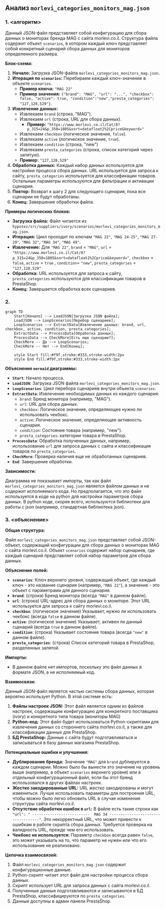 ## Анализ `morlevi_categories_monitors_mag.json`

### 1. <алгоритм>

Данный JSON-файл представляет собой конфигурацию для сбора данных о мониторах бренда MAG с сайта morlevi.co.il. 
Структура файла содержит объект `scenarios`, в котором каждый ключ представляет собой конкретный сценарий сбора данных для мониторов определенного размера.

**Блок-схема:**

1.  **Начало:** Загрузка JSON-файла `morlevi_categories_monitors_mag.json`.
2.  **Итерация по `scenarios`:** Перебираем каждый ключ-значение в объекте `scenarios`.
    *   **Пример ключа:** `"MAG 22"`
    *   **Пример значения:** `{"brand": "MAG", "url": "...", "checkbox": false, "active": true, "condition":"new","presta_categories": "127,128,529"}`.
3.  **Извлечение данных:**
    *   Извлекаем `brand` (строка, "MAG").
    *   Извлекаем `url` (строка, URL для сбора данных).
        *   **Пример:** `"https://www.morlevi.co.il/Cat/8?p_315=24&p_350=1805&sort=datafloat2%2Cprice&keyword="`
    *   Извлекаем `checkbox` (логическое значение, `false`).
    *   Извлекаем `active` (логическое значение, `true`).
    *    Извлекаем `condition` (строка, "new")
    *   Извлекаем `presta_categories` (строка, список категорий через запятую).
       *  **Пример:** `"127,128,529"`
4.  **Обработка данных:** Каждый набор данных используется для настройки процесса сбора данных. URL используется для запроса к сайту, `presta_categories` используется для классификации товаров. Остальные параметры используются для фильтрации и активации сценария.
5.  **Повтор:** Возврат к шагу 2 для следующего сценария, пока все сценарии не будут обработаны.
6.  **Конец:** Завершение обработки файла.

**Примеры логических блоков:**

*   **Загрузка файла:** Файл читается из `hypotez/src/suppliers/ivory/scenarios/morlevi_categories_monitors_mag.json`.
*   **Итерация:** Цикл проходит по ключам `"MAG 22"`, `"MAG 24-25"`, `"MAG 27-29"`, `"MAG 32"`, `"MAG 34"`, `"MAG 49"`.
*   **Извлечение:** Для `"MAG 22"`, `brand` = `"MAG"`, `url` = `"https://www.morlevi.co.il/Cat/8?p_315=24&p_350=1805&sort=datafloat2%2Cprice&keyword="`,  `checkbox` = `false`, `active` = `true` , `condition`= `"new"`, `presta_categories` = `"127,128,529"`
*  **Обработка:** URL используется для запроса к сайту, `presta_categories` используются для классификации товаров в PrestaShop.
*   **Конец:** Завершается обработка всех сценариев.

### 2. <mermaid>

```mermaid
graph TD
    Start[Начало] --> LoadJSON[Загрузка JSON файла];
    LoadJSON --> LoopScenarios[Перебор сценариев];
    LoopScenarios --> ExtractData[Извлечение данных: brand, url, checkbox, active, condition, presta_categories];
    ExtractData --> ProcessData[Обработка данных];
    ProcessData --> CheckMore[Есть еще сценарии?];
    CheckMore -- Да --> LoopScenarios;
    CheckMore -- Нет --> End[Конец];
    
    style Start fill:#f9f,stroke:#333,stroke-width:2px
    style End fill:#f9f,stroke:#333,stroke-width:2px
```

**Объяснение `mermaid` диаграммы:**

*   **`Start`**: Начало процесса.
*   **`LoadJSON`**: Загрузка JSON файла `morlevi_categories_monitors_mag.json`.
*   **`LoopScenarios`**: Цикл перебора сценариев внутри объекта `scenarios`.
*   **`ExtractData`**: Извлечение необходимых данных из каждого сценария:
    *   `brand`: Бренд монитора (например, "MAG").
    *   `url`: URL для сбора данных.
    *   `checkbox`: Логическое значение, определяющее нужно ли использовать чекбокс.
    *   `active`: Логическое значение, определяющее активность сценария.
    *   `condition`: Состояние товара (например, "new").
    *    `presta_categories`: категории товара в PrestaShop.
*   **`ProcessData`**: Обработка полученных данных, например, использование `url` для запроса данных с сайта и классификация товаров по `presta_categories`.
*   **`CheckMore`**: Проверка наличия еще не обработанных сценариев.
*   **`End`**: Завершение обработки.

**Зависимости:**

Диаграмма не показывает импорты, так как файл `morlevi_categories_monitors_mag.json` является файлом данных и не содержит исполняемого кода. Но предполагается, что это файл используется в коде на python для настройки параметров сбора данных. В python коде, скорее всего, используются библиотеки для работы с json (например, стандартная библиотека json).

### 3. <объяснение>

**Общая структура:**

Файл `morlevi_categories_monitors_mag.json` представляет собой JSON-объект, содержащий конфигурации для сбора данных о мониторах MAG с сайта morlevi.co.il. Объект `scenarios` содержит набор сценариев, где каждый сценарий представляет собой набор параметров для сбора данных.

**Объяснение полей:**

*   **`scenarios`**: Ключ верхнего уровня, содержащий объект, где каждый ключ - это название сценария (например, `"MAG 22"`), а значение - это объект с параметрами для данного сценария.
*   **`brand`**: (строка) Бренд монитора (всегда `"MAG"` в данном файле).
*   **`url`**: (строка) URL-адрес для сбора данных о мониторе. Этот URL используется для запроса к сайту morlevi.co.il.
*   **`checkbox`**: (логическое значение) Указывает, нужно ли использовать чекбокс (всегда `false` в данном файле).
*  **`active`**: (логическое значение) Указывает, активен ли данный сценарий (всегда `true` в данном файле).
*   **`condition`**: (строка) Указывает состояние товара (всегда `"new"` в данном файле).
*  **`presta_categories`**: (строка)  Список категорий товара в PrestaShop, разделенных запятой.

**Импорты:**
   - В данном файле нет импортов, поскольку это файл данных в формате JSON, а не исполняемый код.

**Взаимосвязи:**

Данный JSON-файл является частью системы сбора данных, которая вероятно использует Python. В этой системе есть:
1.  **Файлы настроек JSON:** Этот файл является одним из файлов настроек, содержащим конфигурацию для конкретного поставщика (ivory) и конкретного типа товара (мониторы MAG)
2.  **Python-код**: Этот файл будет использоваться Python-скриптами для извлечения данных со стороннего сайта morlevi.co.il, а также для классификации данных для PrestaShop.
3.  **БД PrestaShop:** Данные с сайта будут подготавливаться и записываться в базу данных магазина PrestaShop.

**Потенциальные ошибки и улучшения:**

*   **Дублирование бренда:** Значение `"MAG"` для `brand` дублируется в каждом сценарии. Можно было бы вынести это значение на уровень выше (например, в объект `scenarios` верхнего уровня) или в отдельный конфигурационный файл, если бы этот бренд использовался в других файлах настроек.
*   **Жестко закодированные URL:** URL жестко закодированы и могут измениться. Лучше использовать параметры для построения URL, чтобы можно было легко обновить URL в случае изменения структуры сайта morlevi.co.il.
*  **Отсутствие обработки ошибок в `url`:** В файле есть такие строки как `"url": " --------------------------  MAG 34 -----------------------------------"`.  Это некорректный URL, что может привести к ошибкам в работе скрипта сбора данных. Требуется проверка на валидность URL, прежде чем его использовать.
*   **Чекбокс не используется:** Параметр `checkbox` всегда равен `false`, это может указывать на то, что параметр не нужен или что его использование не реализовано.

**Цепочка взаимосвязей:**

1.  Файл `morlevi_categories_monitors_mag.json` содержит конфигурационные данные.
2.  Python-скрипт читает этот файл для настройки процесса сбора данных.
3.  Скрипт использует URL для запроса данных с сайта morlevi.co.il.
4.  Полученные данные подготавливаются и записываются в БД PrestaShop, классифицируются по `presta_categories`.
5.  Данные доступны в админ панели PrestaShop.